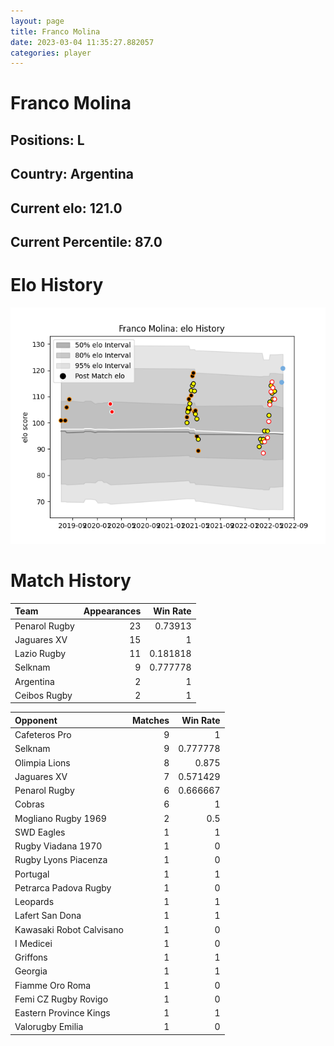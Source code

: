 ```yaml
---  
layout: page  
title: Franco Molina  
date: 2023-03-04 11:35:27.882057  
categories: player  
---
```

# Franco Molina

## Positions: L

## Country: Argentina

## Current elo: 121.0

## Current Percentile: 87.0

# Elo History


![elo history](history_FrancoMolina.png)
# Match History


| Team          |   Appearances |   Win Rate |
|:--------------|--------------:|-----------:|
| Penarol Rugby |            23 |   0.73913  |
| Jaguares XV   |            15 |   1        |
| Lazio Rugby   |            11 |   0.181818 |
| Selknam       |             9 |   0.777778 |
| Argentina     |             2 |   1        |
| Ceibos Rugby  |             2 |   1        |

| Opponent                 |   Matches |   Win Rate |
|:-------------------------|----------:|-----------:|
| Cafeteros Pro            |         9 |   1        |
| Selknam                  |         9 |   0.777778 |
| Olimpia Lions            |         8 |   0.875    |
| Jaguares XV              |         7 |   0.571429 |
| Penarol Rugby            |         6 |   0.666667 |
| Cobras                   |         6 |   1        |
| Mogliano Rugby 1969      |         2 |   0.5      |
| SWD Eagles               |         1 |   1        |
| Rugby Viadana 1970       |         1 |   0        |
| Rugby Lyons Piacenza     |         1 |   0        |
| Portugal                 |         1 |   1        |
| Petrarca Padova Rugby    |         1 |   0        |
| Leopards                 |         1 |   1        |
| Lafert San Dona          |         1 |   1        |
| Kawasaki Robot Calvisano |         1 |   0        |
| I Medicei                |         1 |   0        |
| Griffons                 |         1 |   1        |
| Georgia                  |         1 |   1        |
| Fiamme Oro Roma          |         1 |   0        |
| Femi CZ Rugby Rovigo     |         1 |   0        |
| Eastern Province Kings   |         1 |   1        |
| Valorugby Emilia         |         1 |   0        |